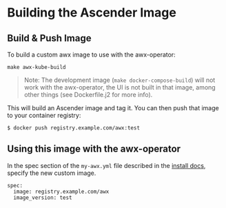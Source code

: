 # Building the Ascender Image

## Build & Push Image

To build a custom awx image to use with the awx-operator:

```
make awx-kube-build
```

> Note: The development image (`make docker-compose-build`) will not work with the awx-operator, the UI is not built in that image, among other things (see Dockerfile.j2 for more info).

This will build an Ascender image and tag it.  You can then push that image to your container registry:


```
$ docker push registry.example.com/awx:test
```


## Using this image with the awx-operator

In the spec section of the `my-awx.yml` file described in the [install docs](./../INSTALL.md#deploy-awx),
specify the new custom image.

```
spec:
  image: registry.example.com/awx
  image_version: test
```
